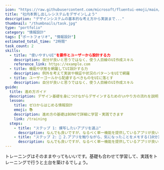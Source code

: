 ```yaml
---
icon: "https://raw.githubusercontent.com/microsoft/fluentui-emoji/main/assets/Smiling%20face%20with%20halo/3D/smiling_face_with_halo_3d.png"
title: "社内本質し出しレシステムをデザインしよう"
description: "デザインシステムの基本的な考え方から実装まで..."
thumbnail: "/thumbnails/task.jpg"
type: "portfolio"
category: "情報設計"
tags: ["ポートフォリオ", "情報設計"]
estimated_total_time: "2時間"
task_count: 2
skills:
  - title: "使いやすいUI"を要件とユーザーから設計する力
    description: 自分が良いと思うではなく、使う人目線のUI作成スキル
    reference_link: https://example.com
  - title: 機能や状態を網羅してUI設計する力
    description: 例外を考えて実装や検証や状況のパターンをUIで網羅
  - title: ユーザーゴールから配慮するべきものをUIに落とす
    description: 自分が良いと思うではなく、使う人目線のUI作成スキル
guide:
  title: 進め方ガイド
  description: デザイン基礎を身につけながらデザインするための\nやり方の流れを説明します
  lesson:
    title: ゼロからはじめる情報設計
    emoji: 📚
    description: 進め方の基礎はBONOで詳細に学習・実践できます
    link: /training
  steps:
    - title: "ステップ 1: 摸写したいアプリを選ぶ"
      description: なんでも良いですが、なるべく単一機能を提供しているアプリが良いと思います。普段使っているiPhone/Androidの純正アプリ、ホーム画面に入っていていつも使っているアプリ、ストアのランキング上位のアプリなどから気楽に探してください。
    - title: "ステップ 2: 📱 2.アプリを触りながら、気になったことをメモする(10分)"
      description: なんでも良いですが、なるべく単一機能を提供しているアプリが良いと思います。普段使っているiPhone/Androidの純正アプリ、ホーム画面に入っていていつも使っているアプリ、ストアのランキング上位のアプリなどから気楽に探してください。
---
```


トレーニングはそのままやってもいいです。基礎も合わせて学習して、実践をトレーニングで行うと土台を築けるでしょう。
